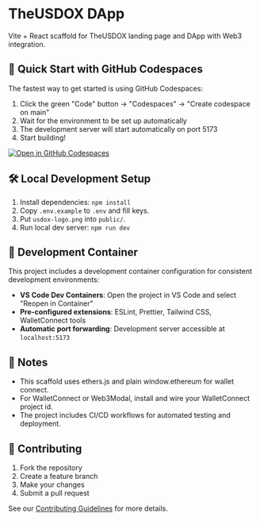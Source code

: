 # TheUSDOX DApp

Vite + React scaffold for TheUSDOX landing page and DApp with Web3 integration.

## 🚀 Quick Start with GitHub Codespaces

The fastest way to get started is using GitHub Codespaces:

1. Click the green "Code" button → "Codespaces" → "Create codespace on main"
2. Wait for the environment to be set up automatically
3. The development server will start automatically on port 5173
4. Start building!

[![Open in GitHub Codespaces](https://github.com/codespaces/badge.svg)](https://codespaces.new)

## 🛠️ Local Development Setup

1. Install dependencies: `npm install`
2. Copy `.env.example` to `.env` and fill keys.
3. Put `usdox-logo.png` into `public/`.
4. Run local dev server: `npm run dev`

## 🐳 Development Container

This project includes a development container configuration for consistent development environments:

- **VS Code Dev Containers**: Open the project in VS Code and select "Reopen in Container"
- **Pre-configured extensions**: ESLint, Prettier, Tailwind CSS, WalletConnect tools
- **Automatic port forwarding**: Development server accessible at `localhost:5173`

## 📝 Notes

- This scaffold uses ethers.js and plain window.ethereum for wallet connect.
- For WalletConnect or Web3Modal, install and wire your WalletConnect project id.
- The project includes CI/CD workflows for automated testing and deployment.

## 🤝 Contributing

1. Fork the repository
2. Create a feature branch
3. Make your changes
4. Submit a pull request

See our [Contributing Guidelines](CONTRIBUTING.md) for more details.

